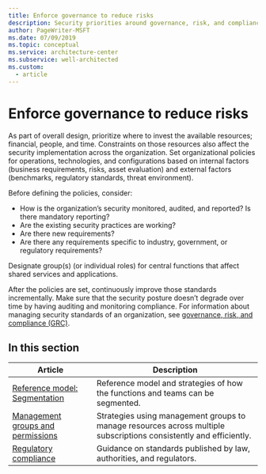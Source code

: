 ```yaml
---
title: Enforce governance to reduce risks
description: Security priorities around governance, risk, and compliance.
author: PageWriter-MSFT
ms.date: 07/09/2019
ms.topic: conceptual
ms.service: architecture-center
ms.subservice: well-architected
ms.custom:
  - article
---
```


<!-- cSpell:ignore NIST -->

# Enforce governance to reduce risks

As part of overall design, prioritize where to invest the available resources; financial, people, and time. Constraints on those resources also affect the security implementation across the organization. Set organizational policies for operations, technologies, and configurations based on internal factors (business requirements, risks, asset evaluation) and external factors (benchmarks, regulatory standards, threat environment). 

Before defining the policies, consider:
- How is the organization’s security monitored, audited, and reported? Is there mandatory reporting? 
- Are the existing security practices are working? 
- Are there new requirements? 
- Are there any requirements specific to industry, government, or regulatory requirements?

Designate group(s) (or individual roles) for central functions that affect shared services and applications. 

After the policies are set, continuously improve those standards incrementally. Make sure that the security posture doesn’t degrade over time by having auditing and monitoring compliance. For information about managing security standards of an organization, see [governance, risk, and compliance (GRC)](/azure/cloud-adoption-framework/migrate/azure-best-practices/governance-or-compliance).

## In this section
|Article|Description|
|---|---|
|[Reference model: Segmentation](design-segmentation.md)|Reference model and strategies of how the functions and teams can be segmented.|
|[Management groups and permissions](design-management-groups.md)|Strategies using management groups to manage resources across multiple subscriptions consistently and efficiently.|
|[Regulatory compliance](design-regulatory-compliance.md)|Guidance on standards published by law, authorities, and regulators.|